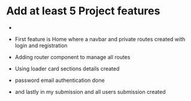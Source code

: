 # Add at least 5 Project features
- 

- First feature is Home where a navbar and private routes created with login and registration
- Adding router component to manage all routes
- Using loader card sections details created
- password email authentication done
- and lastly in my submission and all users submission created


